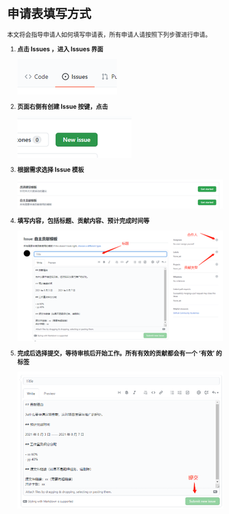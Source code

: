 # 申请表填写方式

本文将会指导申请人如何填写申请表，所有申请人请按照下列步骤进行申请。

1. **点击 Issues ，进入 Issues 界面**

   ![](https://raw.githubusercontent.com/Whisker17/ImageStoreService/main/image-20210803122443196.png)

2. **页面右侧有创建 Issue 按键，点击**

   ![image-20210803122605107](https://raw.githubusercontent.com/Whisker17/ImageStoreService/main/image-20210803122605107.png)

3. **根据需求选择 Issue 模板**

   ![](https://raw.githubusercontent.com/Whisker17/ImageStoreService/main/image-20210803122642500.png)

4. **填写内容，包括标题、贡献内容、预计完成时间等**

   ![](https://raw.githubusercontent.com/Whisker17/ImageStoreService/main/image-20210803123553716.png)

   

6. **完成后选择提交，等待审核后开始工作。所有有效的贡献都会有一个 ‘有效’ 的标签**

   ![](https://raw.githubusercontent.com/Whisker17/ImageStoreService/main/image-20210803123626122.png)
